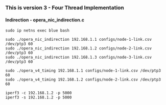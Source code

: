 ### This is version 3 - Four Thread Implementation 

#### Indirection - opera_nic_indirection.c

```
sudo ip netns exec blue bash

sudo ./opera_nic_indirection 192.168.1.1 configs/node-1-link.csv /dev/ptp3 60
sudo ./opera_nic_indirection 192.168.1.2 configs/node-2-link.csv /dev/ptp3 60
sudo ./opera_nic_indirection 192.168.1.3 configs/node-3-link.csv /dev/ptp3 60

sudo ./opera_v4_timing 192.168.1.1 configs/node-1-link.csv /dev/ptp3 60
sudo ./opera_v4_timing 192.168.1.2 configs/node-2-link.csv /dev/ptp3 60

iperf3 -c 192.168.1.2 -p 5000  
iperf3 -s 192.168.1.2 -p 5000     

```

